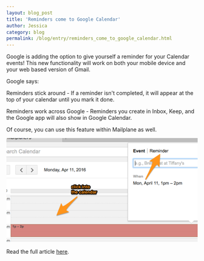 ```yaml
---
layout: blog_post
title: 'Reminders come to Google Calendar'
author: Jessica
category: blog
permalink: /blog/entry/reminders_come_to_google_calendar.html
---
```


Google is adding the option to give yourself a reminder for your Calendar events! This new functionality will work on both your mobile device and your web based version of Gmail.

Google says:

Reminders stick around - If a reminder isn't completed, it will appear at the top of your calendar until you mark it done.

Reminders work across Google - Reminders you create in Inbox, Keep, and the Google app will also show in Google Calendar.

Of course, you can use this feature within Mailplane as well.

![Google Calendar Reminder](/assets/blog/2016-04-19-reminders_come_to_google_calendar/screenshot.png)

Read the full article [here](https://gmail.googleblog.com/2016/04/reminders-come-to-google-calendar-on-the-web.html).
